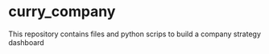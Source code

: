 # curry_company
This repository contains files and python scrips to build a company strategy dashboard
